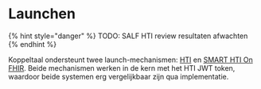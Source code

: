 # Launchen

{% hint style="danger" %}
TODO: SALF HTI review resultaten afwachten
{% endhint %}

Koppeltaal ondersteunt twee launch-mechanismen: [HTI](hti.md) en [SMART HTI On FHIR](smart-hti-on-fhir.md). Beide mechanismen werken in de kern met het HTI JWT token, waardoor beide systemen erg vergelijkbaar zijn qua implementatie.

